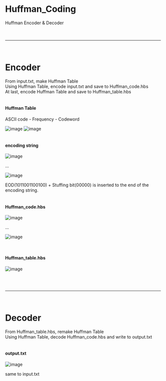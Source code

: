 # Huffman_Coding
Huffman Encoder & Decoder
<br><br><br>

<hr><br>
<h1> Encoder </h1>
 From input.txt, make Huffman Table<br>
 Using Huffman Table, encode input.txt and save to Huffman_code.hbs<br>
 At last, encode Huffman Table and save to Huffman_table.hbs<br>
 <br>

<h4>Huffman Table</h4>
 ASCII code  -  Frequency  -  Codeword <br>

 ![image](https://user-images.githubusercontent.com/37769713/99864091-d28e2180-2be4-11eb-8de5-f023811da87f.png)
![image](https://user-images.githubusercontent.com/37769713/99864098-dcb02000-2be4-11eb-9fb9-c42c593ed6d8.png)
<br><br>

<h4>encoding string</h4>

![image](https://user-images.githubusercontent.com/37769713/99864132-0cf7be80-2be5-11eb-8aaf-1796fb7dcc6e.png)

...

![image](https://user-images.githubusercontent.com/37769713/99864226-868fac80-2be5-11eb-917a-c6377497e7c4.png)

EOD(1011001100100) + Stuffing bit(00000) is inserted to the end of the encoding string.
<br><br>

<h4>Huffman_code.hbs</h4>

![image](https://user-images.githubusercontent.com/37769713/99864303-d1112900-2be5-11eb-9991-1ef00547a0ed.png)

...

![image](https://user-images.githubusercontent.com/37769713/99864316-e4bc8f80-2be5-11eb-8e61-317d48e7038d.png)

<br>

<h4>Huffman_table.hbs</h4>

![image](https://user-images.githubusercontent.com/37769713/99864346-10d81080-2be6-11eb-9907-1db870499121.png)

<br><br>
<hr><br>

<h1> Decoder </h1>
 From Huffman_table.hbs, remake Huffman Table<br>
 Using Huffman Table, decode Huffman_code.hbs and write to output.txt<br><br>

<h4>output.txt</h4>

![image](https://user-images.githubusercontent.com/37769713/99864459-c30fd800-2be6-11eb-8f33-f9e64651108c.png)

same to input.txt
<br><br>

